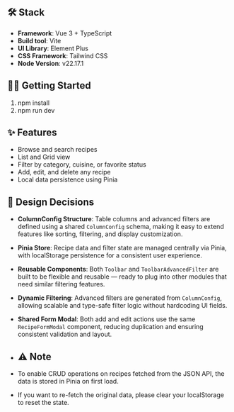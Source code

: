## 🛠 Stack
- **Framework**: Vue 3 + TypeScript
- **Build tool**: Vite
- **UI Library**: Element Plus
- **CSS Framework**: Tailwind CSS
- **Node Version**: v22.17.1

## 🏃‍♂️ Getting Started
  1. npm install
  2. npm run dev

## ✨ Features
- Browse and search recipes
- List and Grid view
- Filter by category, cuisine, or favorite status
- Add, edit, and delete any recipe
- Local data persistence using Pinia

## 🧠 Design Decisions
- **ColumnConfig Structure**: Table columns and advanced filters are defined using a shared `ColumnConfig` schema, making it easy to extend features like sorting, filtering, and display customization.
- **Pinia Store**: Recipe data and filter state are managed centrally via Pinia, with localStorage persistence for a consistent user experience.
- **Reusable Components**: Both `Toolbar` and `ToolbarAdvancedFilter` are built to be flexible and reusable — ready to plug into other modules that need similar filtering features.
- **Dynamic Filtering**: Advanced filters are generated from `ColumnConfig`, allowing scalable and type-safe filter logic without hardcoding UI fields.
- **Shared Form Modal**: Both add and edit actions use the same `RecipeFormModal` component, reducing duplication and ensuring consistent validation and layout.

- ## ⚠️ Note
- To enable CRUD operations on recipes fetched from the JSON API, the data is stored in Pinia on first load.
- If you want to re-fetch the original data, please clear your localStorage to reset the state.
